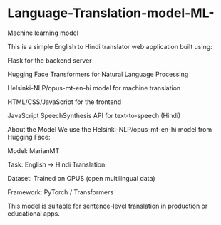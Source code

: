 # Language-Translation-model-ML-
Machine learning model

This is a simple English to Hindi translator web application built using:

Flask for the backend server

Hugging Face Transformers for Natural Language Processing

Helsinki-NLP/opus-mt-en-hi model for machine translation

HTML/CSS/JavaScript for the frontend
 
 JavaScript SpeechSynthesis API for text-to-speech (Hindi)

About the Model
We use the Helsinki-NLP/opus-mt-en-hi model from Hugging Face:

Model: MarianMT

Task: English → Hindi Translation

Dataset: Trained on OPUS (open multilingual data)

Framework: PyTorch / Transformers

This model is suitable for sentence-level translation in production or educational apps.
